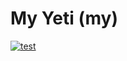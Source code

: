 # My Yeti (my)

[![test](https://github.com/GinkoProjects/my-yeti/actions/workflows/run_tests.yaml/badge.svg?branch=main)](https://github.com/GinkoProjects/my-yeti/actions/workflows/run_tests.yaml)

